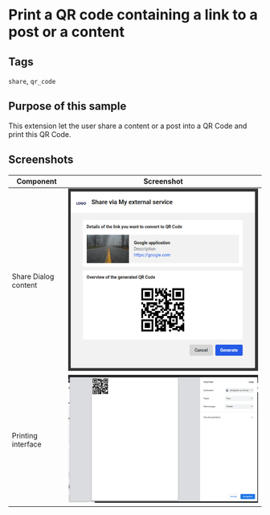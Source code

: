 # Print a QR code containing a link to a post or a content

## Tags
`share`, `qr_code` 


## Purpose of this sample
This extension let the user share a content or a post into a QR Code and print this QR Code.

## Screenshots
| Component            | Screenshot                                            |
| -------------------- | ----------------------------------------------------- |
| Share Dialog content | ![Content](./screenshots/share-qr-code_dialog.png)   |
| Printing interface   | ![Settings](./screenshots/share-qr-code_print.png) |